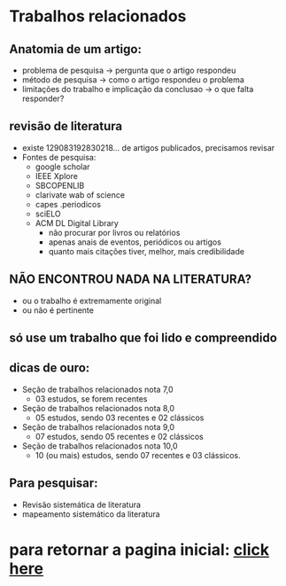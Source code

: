 # Trabalhos relacionados
## Anatomia de um artigo:
- problema de pesquisa -> pergunta que o artigo respondeu
- método de pesquisa -> como o artigo respondeu o problema
- limitações do trabalho e implicação da conclusao -> o que falta responder?

## revisão de literatura
- existe 129083192830218... de artigos publicados, precisamos revisar 
- Fontes de pesquisa:
  - google scholar
  - IEEE Xplore
  - SBCOPENLIB
  - clarivate wab of science 
  - capes .periodicos
  - sciELO
  - ACM DL Digital Library
    - não procurar por livros ou relatórios
    - apenas anais de eventos, periódicos ou artigos
    - quanto mais citações tiver, melhor, mais credibilidade

## NÃO ENCONTROU NADA NA LITERATURA?
- ou o trabalho é extremamente original
- ou não é pertinente
  
## só use um trabalho que foi lido e compreendido

## dicas de ouro:
- Seção de trabalhos relacionados nota 7,0
  - 03 estudos, se forem recentes
- Seção de trabalhos relacionados nota 8,0
  - 05 estudos, sendo 03 recentes e 02 clássicos
- Seção de trabalhos relacionados nota 9,0
  - 07 estudos, sendo 05 recentes e 02 clássicos
- Seção de trabalhos relacionados nota 10,0
  - 10 (ou mais) estudos, sendo 07 recentes e 03 clássicos.

## Para pesquisar:
- Revisão sistemática de literatura
- mapeamento sistemático da literatura

# para retornar a pagina inicial: [click here](./README.md)